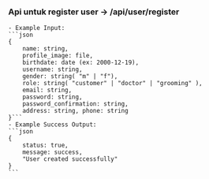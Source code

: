 ### Api untuk register user -> /api/user/register
    - Example Input: 
    ```json
    { 
        name: string, 
        profile_image: file, 
        birthdate: date (ex: 2000-12-19), 
        username: string, 
        gender: string( "m" | "f"), 
        role: string( "customer" | "doctor" | "grooming" ), 
        email: string, 
        password: string, 
        password_confirmation: string, 
        address: string, phone: string 
    }```
    - Example Success Output: 
    ```json
    { 
        status: true, 
        message: success, 
        "User created successfully"
    }
    ```
